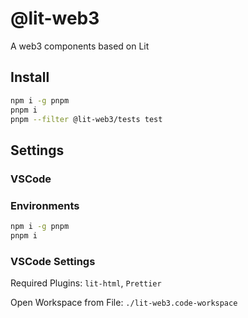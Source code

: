 # @lit-web3

A web3 components based on Lit

## Install

```sh
npm i -g pnpm
pnpm i
pnpm --filter @lit-web3/tests test
```

## Settings

### VSCode

### Environments

```sh
npm i -g pnpm
pnpm i
```

### VSCode Settings

Required Plugins: `lit-html`, `Prettier`

Open Workspace from File: `./lit-web3.code-workspace`
